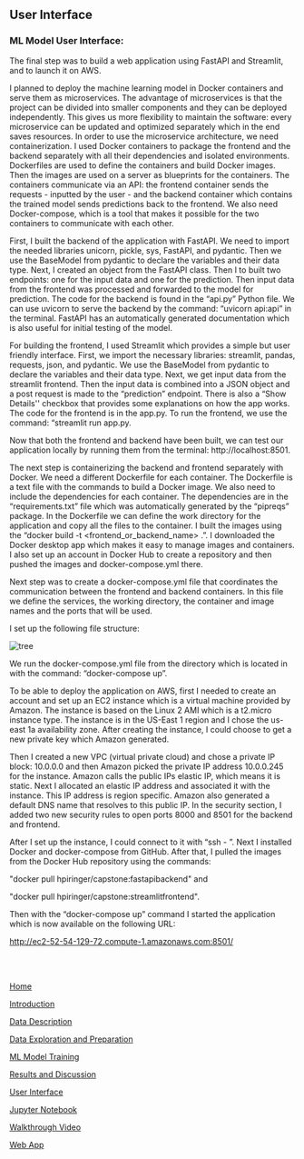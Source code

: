 ## User Interface

### ML Model User Interface:

The final step was to build a web application using FastAPI and Streamlit, and to launch
it on AWS.

I planned to deploy the machine learning model in Docker containers and serve them as
microservices. The advantage of microservices is that the project can be divided into
smaller components and they can be deployed independently. This gives us more
flexibility to maintain the software: every microservice can be updated and optimized
separately which in the end saves resources. In order to use the microservice
architecture, we need containerization. I used Docker containers to package the
frontend and the backend separately with all their dependencies and isolated
environments. Dockerfiles are used to define the containers and build Docker images.
Then the images are used on a server as blueprints for the containers. The containers
communicate via an API: the frontend container sends the requests - inputted by the
user - and the backend container which contains the trained model sends predictions
back to the frontend. We also need Docker-compose, which is a tool that makes it
possible for the two containers to communicate with each other.

First, I built the backend of the application with FastAPI. We need to import the needed
libraries unicorn, pickle, sys, FastAPI, and pydantic. Then we use the BaseModel from
pydantic to declare the variables and their data type. Next, I created an object from the
FastAPI class. Then I to built two endpoints: one for the input data and one for the
prediction. Then input data from the frontend was processed and forwarded to the
model for prediction. The code for the backend is found in the “api.py” Python file. We
can use uvicorn to serve the backend by the command: “uvicorn api:api” in the terminal.
FastAPI has an automatically generated documentation which is also useful for initial
testing of the model.

For building the frontend, I used Streamlit which provides a simple but user friendly
interface. First, we import the necessary libraries: streamlit, pandas, requests, json, and
pydantic. We use the BaseModel from pydantic to declare the variables and their data
type. Next, we get input data from the streamlit frontend. Then the input data is
combined into a JSON object and a post request is made to the “prediction” endpoint.
There is also a “Show Details'' checkbox that provides some explanations on how the
app works. The code for the frontend is in the app.py. To run the frontend, we use the
command: “streamlit run app.py.

Now that both the frontend and backend have been built, we can test our application
locally by running them from the terminal: http://localhost:8501.

The next step is containerizing the backend and frontend separately with Docker. We
need a different Dockerfile for each container. The Dockerfile is a text file with the
commands to build a Docker image. We also need to include the dependencies for each
container. The dependencies are in the “requirements.txt” file which was automatically
generated by the “pipreqs” package. In the Dockerfile we can define the work directory
for the application and copy all the files to the container. I built the images using the
“docker build -t <frontend_or_backend_name> .”. I downloaded the Docker desktop app
which makes it easy to manage images and containers. I also set up an account in
Docker Hub to create a repository and then pushed the images and
docker-compose.yml there.

Next step was to create a docker-compose.yml file that coordinates the communication
between the frontend and backend containers. In this file we define the services, the
working directory, the container and image names and the ports that will be used.

I set up the following file structure:

![tree](http://piringer.github.io/heartdisease/docs/assets/tree.png)

We run the docker-compose.yml file from the directory which is located in with the
command: “docker-compose up”.

To be able to deploy the application on AWS, first I needed to create an account and set
up an EC2 instance which is a virtual machine provided by Amazon. The instance is
based on the Linux 2 AMI which is a t2.micro instance type. The instance is in the
US-East 1 region and I chose the us-east 1a availability zone. After creating the
instance, I could choose to get a new private key which Amazon generated.

Then I created a new VPC (virtual private cloud) and chose a private IP block: 10.0.0.0
and then Amazon picked the private IP address 10.0.0.245 for the instance. Amazon
calls the public IPs elastic IP, which means it is static. Next I allocated an elastic IP
address and associated it with the instance. This IP address is region specific. Amazon
also generated a default DNS name that resolves to this public IP. In the security
section, I added two new security rules to open ports 8000 and 8501 for the backend
and frontend.

After I set up the instance, I could connect to it with “ssh - <URL with path>”. Next I
installed Docker and docker-compose from GitHub. After that, I pulled the images from
the Docker Hub repository using the commands:

  "docker pull hpiringer/capstone:fastapibackend" and

  "docker pull hpiringer/capstone:streamlitfrontend". 

  Then with the “docker-compose up”
command I started the application which is now available on the following URL:

  http://ec2-52-54-129-72.compute-1.amazonaws.com:8501/

<br/><br/>
  
[Home](http://piringer.github.io/heartdisease/index)

[Introduction](http://piringer.github.io/heartdisease/intro)

[Data Description](http://piringer.github.io/heartdisease/Project.pdf)

[Data Exploration and Preparation](http://piringer.github.io/heartdisease/exploration)

[ML Model Training](http://piringer.github.io/heartdisease/models)

[Results and Discussion](http://piringer.github.io/heartdisease/results)

[User Interface](http://piringer.github.io/heartdisease/ui)

[Jupyter Notebook](https://github.com/piringer/heartdisease/blob/main/austral_nb.ipynb)

[Walkthrough Video](https://youtu.be/aUX2eIEG-tU)

[Web App](http://ec2-52-54-129-72.compute-1.amazonaws.com:8501/)

